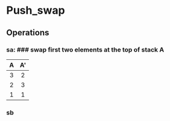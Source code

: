 # Push_swap

## Operations

### **sa:** ### swap first two elements at the top of stack A
| A | A' |
|:----:|:----:|
| 3 | 2 |
| 2 | 3 | 
| 1 | 1 |

### **sb** ###
